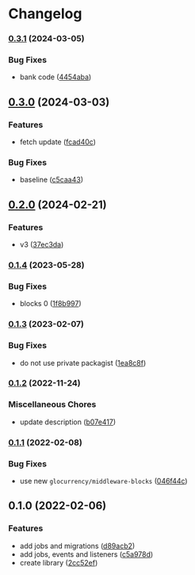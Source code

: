# Changelog

### [0.3.1](https://www.github.com/glocurrency/access-bank-service/compare/v0.3.0...v0.3.1) (2024-03-05)


### Bug Fixes

* bank code ([4454aba](https://www.github.com/glocurrency/access-bank-service/commit/4454abaddd4e686bd2f8920ae89c5386074e8fdf))

## [0.3.0](https://www.github.com/glocurrency/access-bank-service/compare/v0.2.0...v0.3.0) (2024-03-03)


### Features

* fetch update ([fcad40c](https://www.github.com/glocurrency/access-bank-service/commit/fcad40c1eb2992f5d3eb02b93d8d86d37bb4723b))


### Bug Fixes

* baseline ([c5caa43](https://www.github.com/glocurrency/access-bank-service/commit/c5caa439f02424f60a08f15d6dc78864f3d745e5))

## [0.2.0](https://www.github.com/glocurrency/access-bank-service/compare/v0.1.4...v0.2.0) (2024-02-21)


### Features

* v3 ([37ec3da](https://www.github.com/glocurrency/access-bank-service/commit/37ec3da6c433344ad363d8039bd5c9c477dd1276))

### [0.1.4](https://www.github.com/glocurrency/access-bank-service/compare/v0.1.3...v0.1.4) (2023-05-28)


### Bug Fixes

* blocks 0 ([1f8b997](https://www.github.com/glocurrency/access-bank-service/commit/1f8b9971968139a7b3cbf0da03460e4ed8792718))

### [0.1.3](https://www.github.com/glocurrency/access-bank-service/compare/v0.1.2...v0.1.3) (2023-02-07)


### Bug Fixes

* do not use private packagist ([1ea8c8f](https://www.github.com/glocurrency/access-bank-service/commit/1ea8c8f915cef8699036144719c29d0fe7d2c057))

### [0.1.2](https://www.github.com/glocurrency/access-bank-service/compare/v0.1.1...v0.1.2) (2022-11-24)


### Miscellaneous Chores

* update description ([b07e417](https://www.github.com/glocurrency/access-bank-service/commit/b07e41790172bbb526c40426c70e874786662ca3))

### [0.1.1](https://www.github.com/glocurrency/access-bank-service/compare/v0.1.0...v0.1.1) (2022-02-08)


### Bug Fixes

* use new `glocurrency/middleware-blocks` ([046f44c](https://www.github.com/glocurrency/access-bank-service/commit/046f44c45c3d74ac4a1548e74f99a90f8defdafe))

## 0.1.0 (2022-02-06)


### Features

* add jobs and migrations ([d89acb2](https://www.github.com/glocurrency/access-bank-service/commit/d89acb292013cf98688022e606e819474246e2e1))
* add jobs, events and listeners ([c5a978d](https://www.github.com/glocurrency/access-bank-service/commit/c5a978df53e0bb09c7166dd9e2602432b65e881b))
* create library ([2cc52ef](https://www.github.com/glocurrency/access-bank-service/commit/2cc52ef5486b8a2df321d2389816aa886bb30c56))
